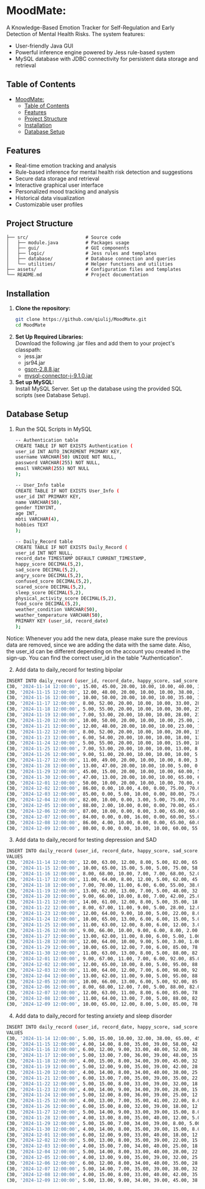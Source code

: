 # MoodMate: 
A Knowledge-Based Emotion Tracker for Self-Regulation and Early Detection of Mental Health Risks. The system features:

* User-friendly Java GUI
* Powerful inference engine powered by Jess rule-based system
* MySQL database with JDBC connectivity for persistent data storage and retrieval

## Table of Contents
- [MoodMate:](#moodmate)
  - [Table of Contents](#table-of-contents)
  - [Features](#features)
  - [Project Structure](#project-structure)
  - [Installation](#installation)
  - [Database Setup](#database-setup)

## Features

* Real-time emotion tracking and analysis
* Rule-based inference for mental health risk detection and suggestions
* Secure data storage and retrieval
* Interactive graphical user interface
* Personalized mood tracking and analysis
* Historical data visualization
* Customizable user profiles

## Project Structure
    ├── src/                     # Source code
    │   ├── module.java          # Packages usage
    │   ├── gui/                 # GUI components
    │   ├── logic/               # Jess rules and templates
    │   ├── database/            # Database connection and queries
    │   └── utilities/           # Helper functions and utilities
    ├── assets/                  # Configuration files and templates
    └── README.md                # Project documentation


## Installation
1. **Clone the repository:**
   ```bash
   git clone https://github.com/qiulij/MoodMate.git
   cd MoodMate
2. **Set Up Required Libraries:** \
   Download the following .jar files and add them to your project's classpath:
    * jess.jar
    * jsr94.jar
    * [gson-2.8.8.jar](https://search.maven.org/artifact/com.google.code.gson/gson/2.8.8/jar)
    * [mysql-connector-j-9.1.0.jar](https://dev.mysql.com/downloads/connector/j/?os=26)
3. **Set up MySQL:** \
   Install MySQL Server. Set up the database using the provided SQL scripts (see Database Setup).  


## Database Setup
1. Run the SQL Scripts in MySQL
    ```bash
    -- Authentication table
    CREATE TABLE IF NOT EXISTS Authentication (
    user_id INT AUTO_INCREMENT PRIMARY KEY,
    username VARCHAR(50) UNIQUE NOT NULL,
    password VARCHAR(255) NOT NULL,
    email VARCHAR(255) NOT NULL
    );

    -- User_Info table
    CREATE TABLE IF NOT EXISTS User_Info (
    user_id INT PRIMARY KEY,
    name VARCHAR(50),
    gender TINYINT,
    age INT,
    mbti VARCHAR(4),
    hobbies TEXT
    );

    -- Daily_Record table
    CREATE TABLE IF NOT EXISTS Daily_Record (
    user_id INT NOT NULL,
    record_date TIMESTAMP DEFAULT CURRENT_TIMESTAMP,
    happy_score DECIMAL(5,2),
    sad_score DECIMAL(5,2),
    angry_score DECIMAL(5,2),
    confused_score DECIMAL(5,2),
    scared_score DECIMAL(5,2),
    sleep_score DECIMAL(5,2),
    physical_activity_score DECIMAL(5,2),
    food_score DECIMAL(5,2),
    weather_condition VARCHAR(50),
    weather_temperature VARCHAR(50),
    PRIMARY KEY (user_id, record_date)
    );
    ```
Notice: Whenever you add the new data, please make sure the previous data are removed, since we are adding the data with the same date. Also, the user_id can be different depending on the account you created in the sign-up. You can find the correct user_id in the table "Authentication".

2. Add data to daily_record for testing bipolar
  ```bash
  INSERT INTO daily_record (user_id, record_date, happy_score, sad_score, angry_score, confused_score, scared_score, sleep_score, physical_activity_score, food_score, weather_condition, weather_temperature) VALUES
  (30, '2024-11-14 12:00:00', 15.00, 45.00, 20.00, 10.00, 10.00, 40.00, 35.00, 30.00, 'cloudy', 'cold'),
  (30, '2024-11-15 12:00:00', 12.00, 48.00, 20.00, 10.00, 10.00, 38.00, 33.00, 28.00, 'rainy', 'cold'),
  (30, '2024-11-16 12:00:00', 10.00, 50.00, 20.00, 10.00, 10.00, 35.00, 30.00, 25.00, 'cloudy', 'cold'),
  (30, '2024-11-17 12:00:00', 8.00, 52.00, 20.00, 10.00, 10.00, 33.00, 28.00, 23.00, 'cloudy', 'cold'),
  (30, '2024-11-18 12:00:00', 5.00, 55.00, 20.00, 10.00, 10.00, 30.00, 25.00, 20.00, 'rainy', 'cold'),
  (30, '2024-11-19 12:00:00', 7.00, 53.00, 20.00, 10.00, 10.00, 28.00, 23.00, 18.00, 'cloudy', 'cold'),
  (30, '2024-11-20 12:00:00', 10.00, 50.00, 20.00, 10.00, 10.00, 25.00, 20.00, 15.00, 'cloudy', 'mild'),
  (30, '2024-11-21 12:00:00', 12.00, 48.00, 20.00, 10.00, 10.00, 23.00, 18.00, 13.00, 'sunny', 'mild'),
  (30, '2024-11-22 12:00:00', 8.00, 52.00, 20.00, 10.00, 10.00, 20.00, 15.00, 10.00, 'cloudy', 'cold'),
  (30, '2024-11-23 12:00:00', 6.00, 54.00, 20.00, 10.00, 10.00, 18.00, 13.00, 8.00, 'rainy', 'cold'),
  (30, '2024-11-24 12:00:00', 5.00, 55.00, 20.00, 10.00, 10.00, 15.00, 10.00, 5.00, 'rainy', 'cold'),
  (30, '2024-11-25 12:00:00', 7.00, 53.00, 20.00, 10.00, 10.00, 13.00, 8.00, 3.00, 'cloudy', 'cold'),
  (30, '2024-11-26 12:00:00', 9.00, 51.00, 20.00, 10.00, 10.00, 10.00, 5.00, 0.00, 'cloudy', 'mild'),
  (30, '2024-11-27 12:00:00', 11.00, 49.00, 20.00, 10.00, 10.00, 8.00, 3.00, 0.00, 'sunny', 'mild'),
  (30, '2024-11-28 12:00:00', 13.00, 47.00, 20.00, 10.00, 10.00, 5.00, 0.00, 0.00, 'sunny', 'mild'),
  (30, '2024-11-29 12:00:00', 45.00, 15.00, 20.00, 10.00, 10.00, 60.00, 55.00, 50.00, 'sunny', 'mild'),
  (30, '2024-11-30 12:00:00', 47.00, 13.00, 20.00, 10.00, 10.00, 65.00, 60.00, 55.00, 'sunny', 'warm'),
  (30, '2024-12-01 12:00:00', 50.00, 10.00, 20.00, 10.00, 10.00, 70.00, 65.00, 60.00, 'sunny', 'warm'),
  (30, '2024-12-02 12:00:00', 86.00, 0.00, 10.00, 4.00, 0.00, 75.00, 70.00, 65.00, 'sunny', 'warm'),
  (30, '2024-12-03 12:00:00', 85.00, 0.00, 5.00, 10.00, 0.00, 80.00, 75.00, 70.00, 'sunny', 'warm'),
  (30, '2024-12-04 12:00:00', 82.00, 10.00, 0.00, 3.00, 5.00, 75.00, 70.00, 65.00, 'sunny', 'warm'),
  (30, '2024-12-05 12:00:00', 88.00, 2.00, 10.00, 0.00, 0.00, 70.00, 65.00, 60.00, 'sunny', 'warm'),
  (30, '2024-12-06 12:00:00', 87.00, 10.00, 0.00, 0.00, 3.00, 65.00, 60.00, 55.00, 'sunny', 'mild'),
  (30, '2024-12-07 12:00:00', 84.00, 0.00, 0.00, 16.00, 0.00, 60.00, 55.00, 50.00, 'sunny', 'mild'),
  (30, '2024-12-08 12:00:00', 86.00, 4.00, 10.00, 0.00, 0.00, 65.00, 60.00, 55.00, 'sunny', 'warm'),
  (30, '2024-12-09 12:00:00', 80.00, 0.00, 0.00, 10.00, 10.00, 60.00, 55.00, 50.00, 'sunny', 'warm');
```
3. Add data to daily_record for testing depression and SAD
```bash
INSERT INTO daily_record (user_id, record_date, happy_score, sad_score, angry_score, confused_score, scared_score, sleep_score, physical_activity_score, food_score, weather_condition, weather_temperature)
VALUES
(30, '2024-11-14 12:00:00', 12.00, 63.00, 12.00, 8.00, 5.00, 82.00, 65.00, 78.00, 'cloudy', 'cold'),
(30, '2024-11-15 12:00:00', 10.00, 65.00, 15.00, 5.00, 5.00, 75.00, 58.00, 71.00, 'cloudy', 'cold'),
(30, '2024-11-16 12:00:00', 8.00, 68.00, 10.00, 7.00, 7.00, 68.00, 52.00, 65.00, 'cloudy', 'cold'),
(30, '2024-11-17 12:00:00', 11.00, 64.00, 8.00, 12.00, 5.00, 62.00, 45.00, 58.00, 'cloudy', 'cold'),
(30, '2024-11-18 12:00:00', 7.00, 70.00, 11.00, 6.00, 6.00, 55.00, 38.00, 52.00, 'cloudy', 'cold'),
(30, '2024-11-19 12:00:00', 13.00, 62.00, 13.00, 7.00, 5.00, 48.00, 32.00, 45.00, 'cloudy', 'cold'),
(30, '2024-11-20 12:00:00', 9.00, 66.00, 10.00, 8.00, 7.00, 42.00, 25.00, 38.00, 'cloudy', 'mild'),
(30, '2024-11-21 12:00:00', 14.00, 61.00, 12.00, 8.00, 5.00, 35.00, 18.00, 32.00, 'sunny', 'mild'),
(30, '2024-11-22 12:00:00', 8.00, 67.00, 11.00, 9.00, 5.00, 28.00, 12.00, 25.00, 'cloudy', 'cold'),
(30, '2024-11-23 12:00:00', 12.00, 64.00, 9.00, 10.00, 5.00, 22.00, 8.00, 18.00, 'cloudy', 'cold'),
(30, '2024-11-24 12:00:00', 10.00, 65.00, 13.00, 6.00, 6.00, 15.00, 5.00, 12.00, 'cloudy', 'cold'),
(30, '2024-11-25 12:00:00', 11.00, 63.00, 12.00, 8.00, 6.00, 12.00, 3.00, 8.00, 'cloudy', 'cold'),
(30, '2024-11-26 12:00:00', 9.00, 66.00, 10.00, 9.00, 6.00, 8.00, 2.00, 5.00, 'cloudy', 'mild'),
(30, '2024-11-27 12:00:00', 13.00, 62.00, 11.00, 8.00, 6.00, 5.00, 1.00, 3.00, 'sunny', 'mild'),
(30, '2024-11-28 12:00:00', 12.00, 64.00, 10.00, 9.00, 5.00, 3.00, 1.00, 2.00, 'sunny', 'mild'),
(30, '2024-11-29 12:00:00', 10.00, 65.00, 12.00, 7.00, 6.00, 85.00, 78.00, 82.00, 'sunny', 'mild'),
(30, '2024-11-30 12:00:00', 11.00, 63.00, 13.00, 8.00, 5.00, 88.00, 82.00, 85.00, 'sunny', 'warm'),
(30, '2024-12-01 12:00:00', 9.00, 67.00, 11.00, 7.00, 6.00, 92.00, 85.00, 88.00, 'sunny', 'warm'),
(30, '2024-12-02 12:00:00', 12.00, 65.00, 10.00, 8.00, 5.00, 95.00, 88.00, 92.00, 'sunny', 'warm'),
(30, '2024-12-03 12:00:00', 11.00, 64.00, 12.00, 7.00, 6.00, 98.00, 92.00, 95.00, 'sunny', 'warm'),
(30, '2024-12-04 12:00:00', 13.00, 62.00, 11.00, 9.00, 5.00, 95.00, 88.00, 92.00, 'sunny', 'warm'),
(30, '2024-12-05 12:00:00', 10.00, 66.00, 13.00, 6.00, 5.00, 92.00, 85.00, 88.00, 'sunny', 'warm'),
(30, '2024-12-06 12:00:00', 8.00, 68.00, 12.00, 7.00, 5.00, 88.00, 82.00, 85.00, 'sunny', 'mild'),
(30, '2024-12-07 12:00:00', 12.00, 63.00, 11.00, 8.00, 6.00, 85.00, 78.00, 82.00, 'sunny', 'mild'),
(30, '2024-12-08 12:00:00', 11.00, 64.00, 13.00, 7.00, 5.00, 88.00, 82.00, 85.00, 'sunny', 'warm'),
(30, '2024-12-09 12:00:00', 10.00, 65.00, 12.00, 8.00, 5.00, 85.00, 78.00, 82.00, 'sunny', 'warm');
```
4. Add data to daily_record for testing anxiety and sleep disorder
```bash
INSERT INTO daily_record (user_id, record_date, happy_score, sad_score, angry_score, confused_score, scared_score, sleep_score, physical_activity_score, food_score, weather_condition, weather_temperature)
VALUES
(30, '2024-11-14 12:00:00', 5.00, 15.00, 10.00, 32.00, 38.00, 65.00, 45.00, 38.00, 'cloudy', 'cold'),
(30, '2024-11-15 12:00:00', 4.00, 14.00, 8.00, 35.00, 39.00, 58.00, 42.00, 35.00, 'rainy', 'cold'),
(30, '2024-11-16 12:00:00', 6.00, 12.00, 9.00, 33.00, 40.00, 52.00, 38.00, 42.00, 'cloudy', 'cold'),
(30, '2024-11-17 12:00:00', 5.00, 13.00, 7.00, 36.00, 39.00, 48.00, 35.00, 28.00, 'cloudy', 'cold'),
(30, '2024-11-18 12:00:00', 4.00, 15.00, 8.00, 34.00, 39.00, 45.00, 32.00, 25.00, 'cloudy', 'cold'),
(30, '2024-11-19 12:00:00', 5.00, 12.00, 9.00, 35.00, 39.00, 42.00, 28.00, 32.00, 'cloudy', 'cold'),
(30, '2024-11-20 12:00:00', 4.00, 14.00, 8.00, 34.00, 40.00, 38.00, 25.00, 28.00, 'cloudy', 'mild'),
(30, '2024-11-21 12:00:00', 6.00, 13.00, 7.00, 35.00, 39.00, 35.00, 22.00, 18.00, 'sunny', 'mild'),
(30, '2024-11-22 12:00:00', 5.00, 15.00, 8.00, 33.00, 39.00, 32.00, 18.00, 25.00, 'cloudy', 'cold'),
(30, '2024-11-23 12:00:00', 4.00, 14.00, 9.00, 34.00, 39.00, 28.00, 15.00, 22.00, 'cloudy', 'cold'),
(30, '2024-11-24 12:00:00', 5.00, 12.00, 8.00, 36.00, 39.00, 25.00, 12.00, 18.00, 'cloudy', 'cold'),
(30, '2024-11-25 12:00:00', 4.00, 13.00, 7.00, 35.00, 41.00, 22.00, 8.00, 15.00, 'cloudy', 'cold'),
(30, '2024-11-26 12:00:00', 6.00, 15.00, 8.00, 32.00, 39.00, 18.00, 12.00, 8.00, 'cloudy', 'mild'),
(30, '2024-11-27 12:00:00', 5.00, 14.00, 9.00, 33.00, 39.00, 15.00, 8.00, 12.00, 'sunny', 'mild'),
(30, '2024-11-28 12:00:00', 4.00, 13.00, 8.00, 35.00, 40.00, 12.00, 5.00, 8.00, 'sunny', 'mild'),
(30, '2024-11-29 12:00:00', 5.00, 15.00, 7.00, 34.00, 39.00, 8.00, 5.00, 10.00, 'sunny', 'mild'),
(30, '2024-11-30 12:00:00', 4.00, 14.00, 8.00, 35.00, 39.00, 15.00, 8.00, 12.00, 'sunny', 'warm'),
(30, '2024-12-01 12:00:00', 6.00, 12.00, 9.00, 33.00, 40.00, 18.00, 12.00, 15.00, 'sunny', 'warm'),
(30, '2024-12-02 12:00:00', 5.00, 13.00, 8.00, 35.00, 39.00, 22.00, 15.00, 18.00, 'sunny', 'warm'),
(30, '2024-12-03 12:00:00', 4.00, 15.00, 7.00, 34.00, 40.00, 25.00, 18.00, 22.00, 'sunny', 'warm'),
(30, '2024-12-04 12:00:00', 5.00, 14.00, 8.00, 33.00, 40.00, 28.00, 22.00, 25.00, 'sunny', 'warm'),
(30, '2024-12-05 12:00:00', 4.00, 13.00, 9.00, 35.00, 39.00, 32.00, 25.00, 28.00, 'sunny', 'warm'),
(30, '2024-12-06 12:00:00', 6.00, 12.00, 8.00, 34.00, 40.00, 35.00, 28.00, 32.00, 'sunny', 'mild'),
(30, '2024-12-07 12:00:00', 5.00, 14.00, 7.00, 35.00, 39.00, 38.00, 32.00, 35.00, 'sunny', 'mild'),
(30, '2024-12-08 12:00:00', 4.00, 15.00, 8.00, 33.00, 40.00, 42.00, 35.00, 38.00, 'sunny', 'warm'),
(30, '2024-12-09 12:00:00', 5.00, 13.00, 9.00, 34.00, 39.00, 45.00, 38.00, 42.00, 'sunny', 'warm');
```
